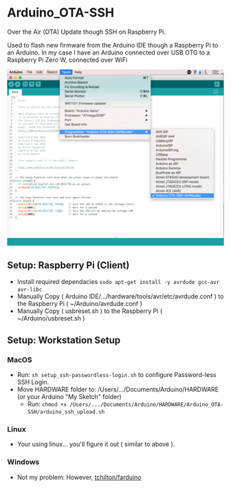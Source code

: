 # Arduino_OTA-SSH
Over the Air (OTA) Update though SSH on Raspberry Pi.

Used to flash new firmware from the Arduino IDE though a Raspberry Pi to an Arduino.
In my case I have an Arduino connected over USB OTG to a Raspberry Pi Zero W, connected over WiFi

![Screenshoot](https://github.com/AustinSaintAubin/Arduino_OTA-SSH/blob/master/Screen%20Shot.png)

## Setup: Raspberry Pi (Client)
 - Install required dependacies ``` sudo apt-get install -y avrdude gcc-avr avr-libc ```
 - Manually Copy ( Arduino IDE/.../hardware/tools/avr/etc/avrdude.conf ) to the Raspberry Pi ( ~/Arduino/avrdude.conf )
 - Manually Copy ( usbreset.sh ) to the Raspberry Pi ( ~/Arduino/usbreset.sh )

## Setup: Workstation Setup

### MacOS
 - Run: ``` sh setup_ssh-passwordless-login.sh ``` to configure Password-less SSH Login.
 - Move HARDWARE folder to: /Users/.../Documents/Arduino/HARDWARE (or your Arduino "My Sketch" folder)
 	- Run: ``` chmod +x /Users/.../Documents/Arduino/HARDWARE/Arduino_OTA-SSH/arduino_ssh_upload.sh ```

### Linux
 - Your using linux... you'll figure it out ( similar to above ).

### Windows
 - Not my problem: However, [tchilton/farduino](https://github.com/tchilton/farduino)
